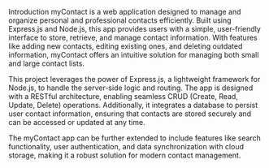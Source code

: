 Introduction
myContact is a web application designed to manage and organize personal and professional contacts efficiently. Built using Express.js and Node.js, this app provides users with a simple, user-friendly interface to store, retrieve, and manage contact information. With features like adding new contacts, editing existing ones, and deleting outdated information, myContact offers an intuitive solution for managing both small and large contact lists.

This project leverages the power of Express.js, a lightweight framework for Node.js, to handle the server-side logic and routing. The app is designed with a RESTful architecture, enabling seamless CRUD (Create, Read, Update, Delete) operations. Additionally, it integrates a database to persist user contact information, ensuring that contacts are stored securely and can be accessed or updated at any time.

The myContact app can be further extended to include features like search functionality, user authentication, and data synchronization with cloud storage, making it a robust solution for modern contact management.